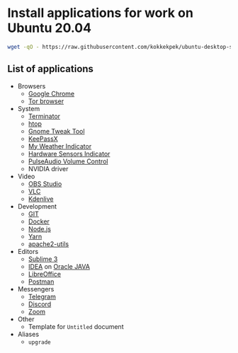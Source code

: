 # Install applications for work on Ubuntu 20.04
```sh
wget -qO - https://raw.githubusercontent.com/kokkekpek/ubuntu-desktop-setup/master/ubuntu-desktop-setup.sh | bash -
```

## List of applications
* Browsers
  * [Google Chrome](https://www.google.ru/intl/en/chrome)
  * [Tor browser](https://www.torproject.org/download)
* System
  * [Terminator](https://github.com/gnome-terminator/terminator)
  * [htop](https://github.com/htop-dev/htop)
  * [Gnome Tweak Tool](https://wiki.gnome.org/Apps/Tweaks)
  * [KeePassX](https://www.keepassx.org)
  * [My Weather Indicator](https://github.com/atareao/my-weather-indicator)
  * [Hardware Sensors Indicator](https://github.com/alexmurray/indicator-sensors)
  * [PulseAudio Volume Control](https://gitlab.freedesktop.org/pulseaudio/pavucontrol)
  * NVIDIA driver
* Video
  * [OBS Studio](https://obsproject.com)
  * [VLC](https://www.videolan.org)
  * [Kdenlive](https://kdenlive.org)
* Development
  * [GIT](https://git-scm.com)
  * [Docker](https://www.docker.com)
  * [Node.js](https://nodejs.org)
  * [Yarn](https://yarnpkg.com)
  * [apache2-utils](http://httpd.apache.org)
* Editors
  * [Sublime 3](https://www.sublimetext.com/3)
  * [IDEA](https://www.jetbrains.com) on [Oracle JAVA](https://www.oracle.com/java/technologies)
  * [LibreOffice](https://www.libreoffice.org)
  * [Postman](https://www.postman.com)
* Messengers
  * [Telegram](https://telegram.org)
  * [Discord](https://discord.com)
  * [Zoom](https://zoom.us)
* Other
  * Template for `Untitled` document
* Aliases
  * `upgrade`